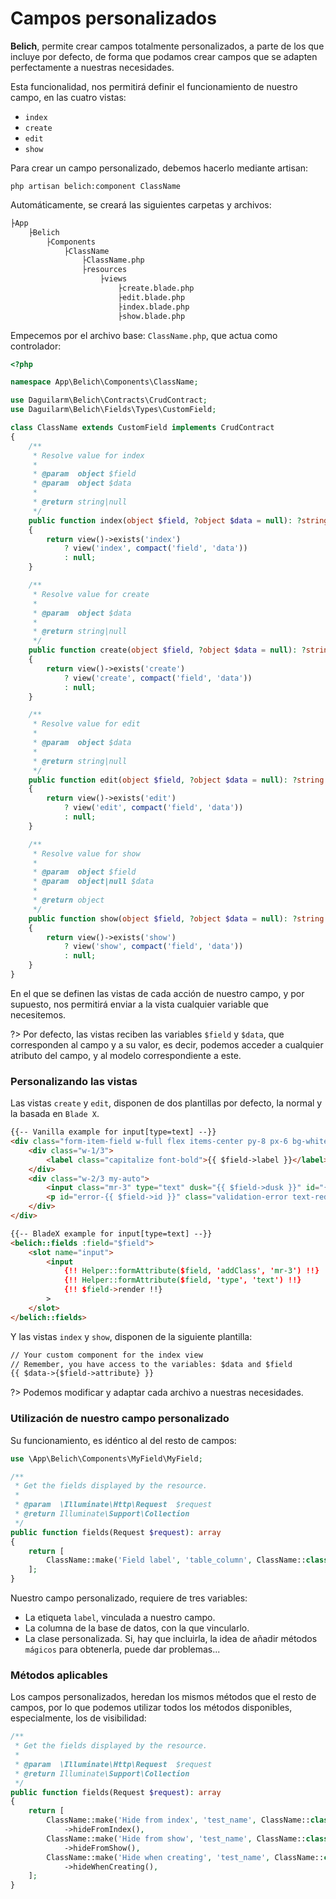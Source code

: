 # Campos personalizados

**Belich**, permite crear campos totalmente personalizados, a parte de los que incluye por defecto, de forma que podamos crear campos que se adapten perfectamente a nuestras necesidades.

Esta funcionalidad, nos permitirá definir el funcionamiento de nuestro campo, en las cuatro vistas:

- `index` 
- `create` 
- `edit` 
- `show` 

Para crear un campo personalizado, debemos hacerlo mediante artisan:

`php artisan belich:component ClassName `

Automáticamente, se creará las siguientes carpetas y archivos:

```html
├App
    ├Belich
        ├Components
            ├ClassName
                ├ClassName.php
                ├resources 
                    ├views 
                        ├create.blade.php 
                        ├edit.blade.php
                        ├index.blade.php
                        ├show.blade.php
```

Empecemos por el archivo base: `ClassName.php`, que actua como controlador:

```php
<?php

namespace App\Belich\Components\ClassName;

use Daguilarm\Belich\Contracts\CrudContract;
use Daguilarm\Belich\Fields\Types\CustomField;

class ClassName extends CustomField implements CrudContract
{
    /**
     * Resolve value for index
     *
     * @param  object $field
     * @param  object $data
     *
     * @return string|null
     */
    public function index(object $field, ?object $data = null): ?string
    {
        return view()->exists('index')
            ? view('index', compact('field', 'data'))
            : null;
    }

    /**
     * Resolve value for create
     *
     * @param  object $data
     *
     * @return string|null
     */
    public function create(object $field, ?object $data = null): ?string
    {
        return view()->exists('create')
            ? view('create', compact('field', 'data'))
            : null;
    }

    /**
     * Resolve value for edit
     *
     * @param  object $data
     *
     * @return string|null
     */
    public function edit(object $field, ?object $data = null): ?string
    {
        return view()->exists('edit')
            ? view('edit', compact('field', 'data'))
            : null;
    }

    /**
     * Resolve value for show
     *
     * @param  object $field
     * @param  object|null $data
     *
     * @return object
     */
    public function show(object $field, ?object $data = null): ?string
    {
        return view()->exists('show')
            ? view('show', compact('field', 'data'))
            : null;
    }
}

```

En el que se definen las vistas de cada acción de nuestro campo, y por supuesto, nos permitirá enviar a la vista cualquier variable que necesitemos.

?> Por defecto, las vistas reciben las variables `$field` y `$data`, que corresponden al campo y a su valor, es decir, podemos acceder a cualquier atributo del campo, y al modelo correspondiente a este.

### Personalizando las vistas

Las vistas `create` y `edit`, disponen de dos plantillas por defecto, la normal y la basada en `Blade X`.

```html
{{-- Vanilla example for input[type=text] --}}
<div class="form-item-field w-full flex items-center py-8 px-6 bg-white text-gray-600 border-b border-gray-200 text-sm shadow-md">
    <div class="w-1/3">
        <label class="capitalize font-bold">{{ $field->label }}</label>
    </div>
    <div class="w-2/3 my-auto">
        <input class="mr-3" type="text" dusk="{{ $field->dusk }}" id="{{ $field->id }}" name="{{ $field->name }}">
        <p id="error-{{ $field->id }}" class="validation-error text-red-500 font-normal italic mt-2"></p>
    </div>
</div>

{{-- BladeX example for input[type=text] --}}
<belich::fields :field="$field">
    <slot name="input">
        <input
            {!! Helper::formAttribute($field, 'addClass', 'mr-3') !!}
            {!! Helper::formAttribute($field, 'type', 'text') !!}
            {!! $field->render !!}
        >
    </slot>
</belich::fields>
```

Y las vistas `index` y `show`, disponen de la siguiente plantilla:

```html
// Your custom component for the index view
// Remember, you have access to the variables: $data and $field
{{ $data->{$field->attribute} }}
```

?> Podemos modificar y adaptar cada archivo a nuestras necesidades.

### Utilización de nuestro campo personalizado 

Su funcionamiento, es idéntico al del resto de campos:

```php 
use \App\Belich\Components\MyField\MyField;

/**
 * Get the fields displayed by the resource.
 *
 * @param  \Illuminate\Http\Request  $request
 * @return Illuminate\Support\Collection
 */
public function fields(Request $request): array
{
    return [
        ClassName::make('Field label', 'table_column', ClassName::class),
    ];
}
```

Nuestro campo personalizado, requiere de tres variables:

- La etiqueta `label`, vinculada a nuestro campo.
- La columna de la base de datos, con la que vincularlo.
- La clase personalizada. Si, hay que incluirla, la idea de añadir métodos `mágicos` para obtenerla, puede dar problemas...

### Métodos aplicables 

Los campos personalizados, heredan los mismos métodos que el resto de campos, por lo que podemos utilizar todos los métodos disponibles, especialmente, los de visibilidad:

```php 
/**
 * Get the fields displayed by the resource.
 *
 * @param  \Illuminate\Http\Request  $request
 * @return Illuminate\Support\Collection
 */
public function fields(Request $request): array
{
    return [
        ClassName::make('Hide from index', 'test_name', ClassName::class)
            ->hideFromIndex(),
        ClassName::make('Hide from show', 'test_name', ClassName::class)
            ->hideFromShow(),
        ClassName::make('Hide when creating', 'test_name', ClassName::class)
            ->hideWhenCreating(),
    ];
}
```
